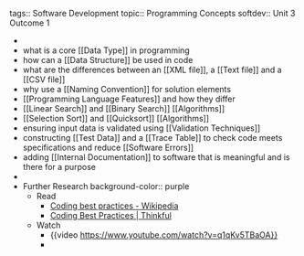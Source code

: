 tags:: Software Development
topic:: Programming Concepts
softdev:: Unit 3 Outcome 1

-
- what is a core [[Data Type]] in programming
- how can a [[Data Structure]] be used in code
- what are the differences between an [[XML file]], a [[Text file]] and a [[CSV file]]
- why use a [[Naming Convention]] for solution elements
- [[Programming Language Features]] and how they differ
- [[Linear Search]] and [[Binary Search]] [[Algorithms]]
- [[Selection Sort]] and [[Quicksort]] [[Algorithms]]
- ensuring input data is validated using [[Validation Techniques]]
- constructing [[Test Data]] and a [[Trace Table]] to check code meets specifications and reduce [[Software Errors]]
- adding [[Internal Documentation]] to software that is meaningful and is there for a purpose
-
- Further Research
  background-color:: purple
	- Read
		- [Coding best practices - Wikipedia](https://en.wikipedia.org/wiki/Coding_best_practices)
		- [Coding Best Practices | Thinkful](https://www.thinkful.com/blog/coding-best-practices/)
	- Watch
		- {{video https://www.youtube.com/watch?v=q1qKv5TBaOA}}
		-